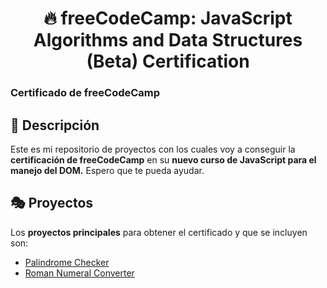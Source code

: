 <div align='center'>

# 🔥 freeCodeCamp: JavaScript Algorithms and Data Structures (Beta) Certification

</div>

### Certificado de freeCodeCamp

## 🚀 Descripción

Este es mi repositorio de proyectos con los cuales voy a conseguir la **certificación de freeCodeCamp** en su **nuevo curso de JavaScript para el manejo del DOM.** Espero que te pueda ayudar.

## 🎭 Proyectos

Los **proyectos principales** para obtener el certificado y que se incluyen son:

- [Palindrome Checker](palindrome-checker-web/)
- [Roman Numeral Converter](roman-numeral-converter/)
